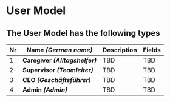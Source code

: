# User Model


## The **User** Model has the following types

|Nr|Name ***(German name)***|Description|Fields|
|---|---|---|---|
|1|**Caregiver ***(Alltagshelfer)*****|TBD|TBD|
|2|**Supervisor ***(Teamleiter)*****|TBD|TBD|
|3|**CEO ***(Geschäftsführer)*****|TBD|TBD|
|4|**Admin ***(Admin)*****|TBD|TBD|